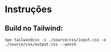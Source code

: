 # Instruções

## Build no Tailwind:

<code>npx tailwindcss -i ./source/css/input.css -o ./source/css/output.css --watch</code>